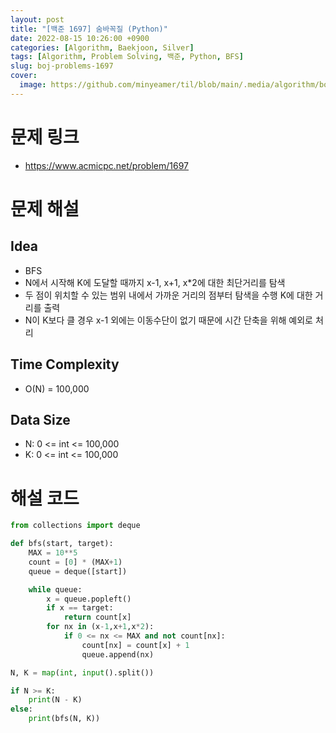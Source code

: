 ```yaml
---
layout: post
title: "[백준 1697] 숨바꼭질 (Python)"
date: 2022-08-15 10:26:00 +0900
categories: [Algorithm, Baekjoon, Silver]
tags: [Algorithm, Problem Solving, 백준, Python, BFS]
slug: boj-problems-1697
cover:
  image: https://github.com/minyeamer/til/blob/main/.media/algorithm/boj-logo.png?raw=true
---
```


# 문제 링크
- https://www.acmicpc.net/problem/1697

# 문제 해설

## Idea
- BFS
- N에서 시작해 K에 도달할 때까지 x-1, x+1, x*2에 대한 최단거리를 탐색
- 두 점이 위치할 수 있는 범위 내에서 가까운 거리의 점부터 탐색을 수행 K에 대한 거리를 출력
- N이 K보다 클 경우 x-1 외에는 이동수단이 없기 때문에 시간 단축을 위해 예외로 처리

## Time Complexity
- O(N) = 100,000

## Data Size
- N: 0 <= int <= 100,000
- K: 0 <= int <= 100,000

# 해설 코드

```python
from collections import deque

def bfs(start, target):
    MAX = 10**5
    count = [0] * (MAX+1)
    queue = deque([start])

    while queue:
        x = queue.popleft()
        if x == target:
            return count[x]
        for nx in (x-1,x+1,x*2):
            if 0 <= nx <= MAX and not count[nx]:
                count[nx] = count[x] + 1
                queue.append(nx)

N, K = map(int, input().split())

if N >= K:
    print(N - K)
else:
    print(bfs(N, K))
```